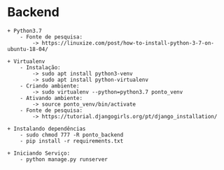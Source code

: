 # Backend
    + Python3.7
        - Fonte de pesquisa:
            -> https://linuxize.com/post/how-to-install-python-3-7-on-ubuntu-18-04/

    + Virtualenv
        - Instalação:
            -> sudo apt install python3-venv	
            -> sudo apt install python-virtualenv
        - Criando ambiente:
            -> sudo virtualenv --python=python3.7 ponto_venv
        - Ativando ambiente:
            -> source ponto_venv/bin/activate
        - Fonte de pesquisa:
            -> https://tutorial.djangogirls.org/pt/django_installation/
        
    + Instalando dependências 
        - sudo chmod 777 -R ponto_backend
        - pip install -r requirements.txt

    + Iniciando Serviço:
        - python manage.py runserver
